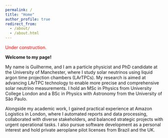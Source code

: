 ```yaml
---
permalink: /
title: "Home"
author_profile: true
redirect_from: 
  - /about/
  - /about.html
---
```


<span style="color:red">Under construction.</span>

**Welcome to my page!**

My name is Guilherme, and I am a particle physicist and PhD candidate at the University of Manchester, where I study solar neutrinos using liquid argon time projection chambers (LArTPCs). My research is aimed at advancing LArTPC technology to enable more precise and comprehensive solar neutrino measurements. I hold an MSc in Physics from University College London and a BSc in Physics with Astronomy from the University of São Paulo.

Alongside my academic work, I gained practical experience at Amazon Logistics in London, where I automated reports and data processing, collaborated with diverse stakeholders, and balanced strategic projects with urgent operational tasks. I also pursue software development as a personal interest and hold private aeroplane pilot licenses from Brazil and the UK.